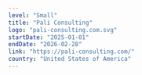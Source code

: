 ```yaml
---
level: "Small"
title: "Pali Consulting"
logo: "pali-consulting.com.svg"
startDate: "2025-01-01"
endDate: "2026-02-28"
link: "https://pali-consulting.com/"
country: "United States of America"
---
```

